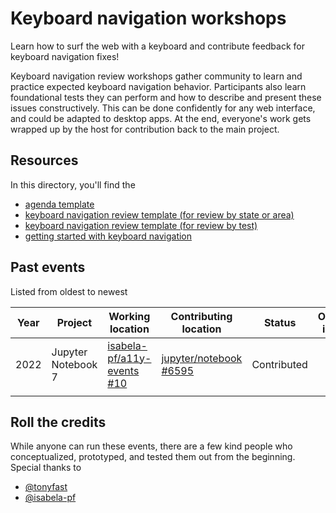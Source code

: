 # Keyboard navigation workshops

Learn how to surf the web with a keyboard and contribute feedback for keyboard navigation fixes! 

Keyboard navigation review workshops gather community to learn and practice expected keyboard navigation behavior. Participants also learn foundational tests they can perform and how to describe and present these issues constructively. This can be done confidently for any web interface, and could be adapted to desktop apps. At the end, everyone's work gets wrapped up by the host for contribution back to the main project.

## Resources

In this directory, you'll find the
- [agenda template](agenda-template.md)
- [keyboard navigation review template (for review by state or area)](review-template-by-state.md)
- [keyboard navigation review template (for review by test)](review-template-by-test.md)
- [getting started with keyboard navigation](getting-started.md)

## Past events

Listed from oldest to newest

| Year | Project | Working location | Contributing location | Status | Other info | 
|------|---------|------------|-----------------|--------|------------|
| 2022 | Jupyter Notebook 7 | [isabela-pf/a11y-events #10](https://github.com/isabela-pf/a11y-events/pull/10) | [jupyter/notebook #6595](https://github.com/jupyter/notebook/issues/6595) | Contributed |  |
|  |  |  |  |  |  |

## Roll the credits

While anyone can run these events, there are a few kind people who conceptualized, prototyped, and tested them out from the beginning. Special thanks to
- [@tonyfast](https://github.com/tonyfast/)
- [@isabela-pf](https://github.com/isabela-pf/)
